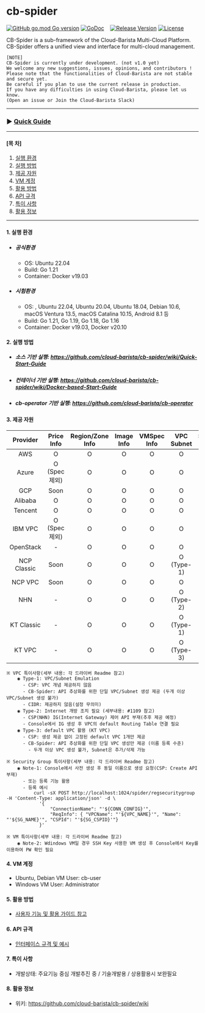 # cb-spider
[![GitHub go.mod Go version](https://img.shields.io/github/go-mod/go-version/cloud-barista/cb-spider?label=go.mod)](https://github.com/cloud-barista/cb-spider/blob/master/go.mod)
[![GoDoc](https://godoc.org/github.com/cloud-barista/cb-spider?status.svg)](https://pkg.go.dev/github.com/cloud-barista/cb-spider@master)&nbsp;&nbsp;&nbsp;
[![Release Version](https://img.shields.io/github/v/release/cloud-barista/cb-spider)](https://github.com/cloud-barista/cb-spider/releases)
[![License](https://img.shields.io/badge/License-Apache%202.0-blue.svg)](https://github.com/cloud-barista/cb-spider/blob/master/LICENSE)

CB-Spider is a sub-framework of the Cloud-Barista Multi-Cloud Platform.<br>
CB-Spider offers a unified view and interface for multi-cloud management.


```
[NOTE]
CB-Spider is currently under development. (not v1.0 yet)
We welcome any new suggestions, issues, opinions, and contributors !
Please note that the functionalities of Cloud-Barista are not stable and secure yet.
Be careful if you plan to use the current release in production.
If you have any difficulties in using Cloud-Barista, please let us know.
(Open an issue or Join the Cloud-Barista Slack)
```
***
### ▶ **[Quick Guide](https://github.com/cloud-barista/cb-spider/wiki/Quick-Start-Guide)**
***

#### [목    차]

1. [실행 환경](#1-실행-환경)
2. [실행 방법](#2-실행-방법)
3. [제공 자원](#3-제공-자원)
4. [VM 계정](#4-VM-계정)
5. [활용 방법](#5-활용-방법)
6. [API 규격](#6-API-규격)
7. [특이 사항](#7-특이-사항)
8. [활용 정보](#8-활용-정보)
 
***

#### 1. 실행 환경

- ##### 공식환경
  - OS: Ubuntu 22.04
  - Build: Go 1.21
  - Container: Docker v19.03

- ##### 시험환경
  - OS: , Ubuntu 22.04, Ubuntu 20.04, Ubuntu 18.04, Debian 10.6, macOS Ventura 13.5, macOS Catalina 10.15, Android 8.1 등
  - Build: Go 1.21, Go 1.19, Go 1.18, Go 1.16
  - Container: Docker v19.03, Docker v20.10

#### 2. 실행 방법

- ##### 소스 기반 실행: https://github.com/cloud-barista/cb-spider/wiki/Quick-Start-Guide
- ##### 컨테이너 기반 실행: https://github.com/cloud-barista/cb-spider/wiki/Docker-based-Start-Guide
- ##### cb-operator 기반 실행: https://github.com/cloud-barista/cb-operator


#### 3. 제공 자원

| Provider      | Price<br>Info | Region/Zone<br>Info | Image<br>Info | VMSpec<br>Info | VPC<br>Subnet       | Security<br>Group | VM KeyPair      | VM             | NLB/Disk/<br>MyImage | managed-K8S |
|:-------------:|:-------------:|:-------------------:|:-------------:|:--------------:|:-------------------:|:-----------------:|:---------------:|:--------------:|:---------------------:|:-----------:|
| AWS           | O             | O                   | O             | O              | O                   | O                 | O               | O              | O                     | Soon        |
| Azure         | O<br>(Spec제외)| O                  | O             | O              | O                   | O                 | O               | O              | O                     | Soon        |
| GCP           | Soon          | O                   | O             | O              | O                   | O                 | O               | O              | O                     | Soon        |
| Alibaba       | O             | O                   | O             | O              | O                   | O                 | O               | O              | O                     | O           |
| Tencent       | O             | O                   | O             | O              | O                   | O                 | O               | O              | O                     | O           |
| IBM VPC       | O<br>(Spec제외)| O                  | O             | O              | O                   | O                 | O               | O              | O                     | Soon        |
| OpenStack     | -             | O                   | O             | O              | O                   | O                 | O               | O              | O                     | -           |
| NCP Classic   | Soon          | O                   | O             | O              | O<br>(Type-1)       | O<br>(Note-1)     | O               | O              | O                     | -           |
| NCP VPC       | Soon          | O                   | O             | O              | O                   | O                 | O               | O              | O                     | -           |
| NHN           | -             | O                   | O             | O              | O<br>(Type-2)       | O                 | O               | O<br>(Note-2) | O                     | O           |
| KT Classic    | -             | O                   | O             | O              | O<br>(Type-1)       | O                 | O               | O              | O                     | -           |
| KT VPC        | -             | O                   | O             | O              | O<br>(Type-3)       | O                 | O               | O              | Soon                  | -           |  

    ※ VPC 특이사항(세부 내용: 각 드라이버 Readme 참고)
        ◉ Type-1: VPC/Subnet Emulation
          - CSP: VPC 개념 제공하지 않음
          - CB-Spider: API 추상화를 위한 단일 VPC/Subnet 생성 제공 (두개 이상 VPC/Subnet 생성 불가)
          - CIDR: 제공하지 않음(설정 무의미)
        ◉ Type-2: Internet 개방 조치 필요 (세부내용: #1109 참고)
          - CSP(NHN) IG(Internet Gateway) 제어 API 부재(추후 제공 예정)
          - Console에서 IG 생성 후 VPC의 default Routing Table 연결 필요
        ◉ Type-3: default VPC 활용 (KT VPC)
          - CSP: 생성 제공 없이 고정된 default VPC 1개만 제공
          - CB-Spider: API 추상화를 위한 단일 VPC 생성만 제공 (이름 등록 수준)
            - 두개 이상 VPC 생성 불가, Subnet은 추가/삭제 가능

    ※ Security Group 특이사항(세부 내용: 각 드라이버 Readme 참고)
        ◉ Note-1: Console에서 사전 생성 후 동일 이름으로 생성 요청(CSP: Create API 부재)
          - 또는 등록 기능 활용
          - 등록 예시
              curl -sX POST http://localhost:1024/spider/regsecuritygroup -H 'Content-Type: application/json' -d \
               	'{
               		"ConnectionName": "'${CONN_CONFIG}'", 
               		"ReqInfo": { "VPCName": "'${VPC_NAME}'", "Name": "'${SG_NAME}'", "CSPId": "'${SG_CSPID}'"} 
               	}'
          
    ※ VM 특이사항(세부 내용: 각 드라이버 Readme 참고)
        ◉ Note-2: Wdindows VM일 경우 SSH Key 사용한 VM 생성 후 Console에서 Key를 이용하여 PW 확인 필요


#### 4. VM 계정
- Ubuntu, Debian VM User: cb-user
- Windows VM User: Administrator


#### 5. 활용 방법
- [사용자 기능 및 활용 가이드 참고](https://github.com/cloud-barista/cb-spider/wiki/features-and-usages)


#### 6. API 규격

- [인터페이스 규격 및 예시](https://github.com/cloud-barista/cb-spider/wiki/CB-Spider-User-Interface)


#### 7. 특이 사항
- 개발상태: 주요기능 중심 개발추진 중 / 기술개발용 / 상용활용시 보완필요


#### 8. 활용 정보
- 위키: https://github.com/cloud-barista/cb-spider/wiki
